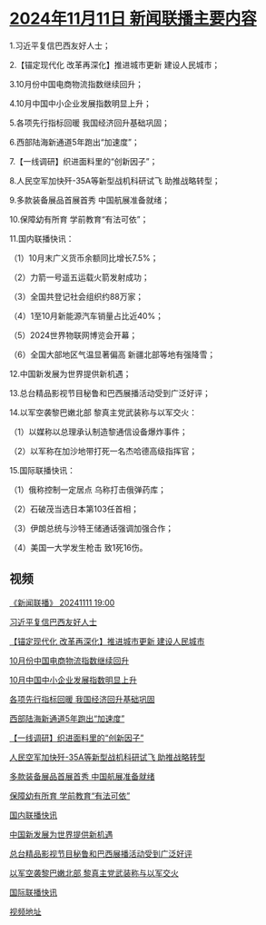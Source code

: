 # [2024年11月11日 新闻联播主要内容](https://tv.cctv.com/lm/xwlb/day/20241111.shtml)

1.习近平复信巴西友好人士；

2.【锚定现代化 改革再深化】推进城市更新 建设人民城市；

3.10月份中国电商物流指数继续回升；

4.10月中国中小企业发展指数明显上升；

5.各项先行指标回暖 我国经济回升基础巩固；

6.西部陆海新通道5年跑出“加速度”；

7.【一线调研】织进面料里的“创新因子”；

8.人民空军加快歼-35A等新型战机科研试飞 助推战略转型；

9.多款装备展品首展首秀 中国航展准备就绪；

10.保障幼有所育 学前教育“有法可依”；

11.国内联播快讯：

（1）10月末广义货币余额同比增长7.5%；

（2）力箭一号遥五运载火箭发射成功；

（3）全国共登记社会组织约88万家；

（4）1至10月新能源汽车销量占比近40%；

（5）2024世界物联网博览会开幕；

（6）全国大部地区气温显著偏高 新疆北部等地有强降雪；

12.中国新发展为世界提供新机遇；

13.总台精品影视节目秘鲁和巴西展播活动受到广泛好评；

14.以军空袭黎巴嫩北部 黎真主党武装称与以军交火：

（1）以媒称以总理承认制造黎通信设备爆炸事件；

（2）以军称在加沙地带打死一名杰哈德高级指挥官；

15.国际联播快讯：

（1）俄称控制一定居点 乌称打击俄弹药库；

（2）石破茂当选日本第103任首相；

（3）伊朗总统与沙特王储通话强调加强合作；

（4）美国一大学发生枪击 致1死16伤。

## 视频

[《新闻联播》 20241111 19:00](https://tv.cctv.com/2024/11/11/VIDEsTSBCQVUVmc6zEeGVcXo241111.shtml)

[习近平复信巴西友好人士](https://tv.cctv.com/2024/11/11/VIDEfJA2k3kFRSfHpCkLenf8241111.shtml)

[【锚定现代化 改革再深化】推进城市更新 建设人民城市](https://tv.cctv.com/2024/11/11/VIDE7OhogPlMnbWctqKHaxYy241111.shtml)

[10月份中国电商物流指数继续回升](https://tv.cctv.com/2024/11/11/VIDEFyOl9J1dAFws5ZXYW7LJ241111.shtml)

[10月中国中小企业发展指数明显上升](https://tv.cctv.com/2024/11/11/VIDEflujC9q4E61OqRfWjZSx241111.shtml)

[各项先行指标回暖 我国经济回升基础巩固](https://tv.cctv.com/2024/11/11/VIDEI3AzusSrHeURkpHTZwEV241111.shtml)

[西部陆海新通道5年跑出“加速度”](https://tv.cctv.com/2024/11/11/VIDEHuHSlpNFJSFjaKH71fKk241111.shtml)

[【一线调研】织进面料里的“创新因子”](https://tv.cctv.com/2024/11/11/VIDE9AAvdNazD2TuC4iIcmtS241111.shtml)

[人民空军加快歼-35A等新型战机科研试飞 助推战略转型](https://tv.cctv.com/2024/11/11/VIDEi5rtWyxWpThLxzJ7XbMv241111.shtml)

[多款装备展品首展首秀 中国航展准备就绪](https://tv.cctv.com/2024/11/11/VIDEElLjc40tM0iNiBGjLzI3241111.shtml)

[保障幼有所育 学前教育“有法可依”](https://tv.cctv.com/2024/11/11/VIDEe4KGYhp14Ae12OLTLWjw241111.shtml)

[国内联播快讯](https://tv.cctv.com/2024/11/11/VIDER9YCaQlkUQZU1Wfmos8g241111.shtml)

[中国新发展为世界提供新机遇](https://tv.cctv.com/2024/11/11/VIDExpvMNDwFqjWz80f082YB241111.shtml)

[总台精品影视节目秘鲁和巴西展播活动受到广泛好评](https://tv.cctv.com/2024/11/11/VIDEfg3b0opAit4kQfgp3JEn241111.shtml)

[以军空袭黎巴嫩北部 黎真主党武装称与以军交火](https://tv.cctv.com/2024/11/11/VIDEqM2QCYFCWfMDyEH3PdwB241111.shtml)

[国际联播快讯](https://tv.cctv.com/2024/11/11/VIDEwT8mPRPZ1qnoTB5ZaU0O241111.shtml)

[视频地址](https://tv.cctv.com/lm/xwlb/day/20241111.shtml) 

